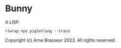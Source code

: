 # Bunny

A LISP.

```
rlwrap npx pigletlang --trace
```

Copyright (c) Arne Brasseur 2023. All rights reserved.
